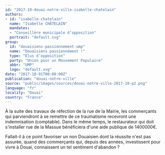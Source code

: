 ```yaml
---
id: "2017-10-douai-notre-ville-isabelle-chatelain"
authors:
- id: "isabelle-chatelain"
  name: "Isabelle CHÂTELAIN"
  mandates: 
  - "Conseillère municipale d’opposition"
  portrait: "default.svg"
group:
  id: "douaisiens-passionnement-ump"
  name: "Douaisiens passionnément !"
  type: "Élus d’opposition"
  party: "Union pour un Mouvement Populaire"
  abbr: "UMP"
  logo: "default.svg"
date: "2017-10-01T00:00:00Z"
publication: "douai-notre-ville"
source: "public/images/sources/douai-notre-ville-2017-10-p2.png"
language: "fr"
locality: "Douai"
country: "France"
---
```


À la suite des travaux de réfection de la rue de la Mairie, les commerçants qui parviendront à se remettre de ce traumatisme recevront une indemnisation (comptable). Dans le même temps, le restaurateur qui doit s'installer rue de la Massue bénéficiera d'une aide publique de 1400000€.

Fallait-il à ce point favoriser un non Douaisien dont la réussite n'est pas assurée, quand des commerçants qui, depuis des années, investissent pour vivre à Douai, connaissent un tel sentiment d'abandon ?
